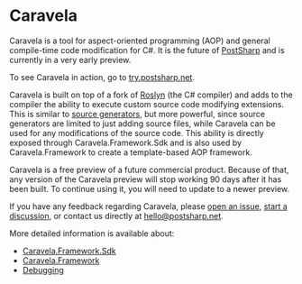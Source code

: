 # Caravela

Caravela is a tool for aspect-oriented programming (AOP) and general compile-time code modification for C#. It is the future of [PostSharp](https://postsharp.net) and is currently in a very early preview.

To see Caravela in action, go to [try.postsharp.net](https://try.postsharp.net).

<!-- TODO: update the link to source generators once official documentation exists: https://github.com/dotnet/docs/issues/21712 -->
Caravela is built on top of a fork of [Roslyn](https://github.com/dotnet/roslyn) (the C# compiler) and adds to the compiler the ability to execute custom source code modifying extensions. This is similar to [source generators](https://devblogs.microsoft.com/dotnet/introducing-c-source-generators/), but more powerful, since source generators are limited to just adding source files, while Caravela can be used for any modifications of the source code. This ability is directly exposed through Caravela.Framework.Sdk and is also used by Caravela.Framework to create a template-based AOP framework.

Caravela is a free preview of a future commercial product. Because of that, any version of the Caravela preview will stop working 90 days after it has been built. To continue using it, you will need to update to a newer preview.

If you have any feedback regarding Caravela, please [open an issue](https://github.com/postsharp/Caravela/issues/new), [start a discussion](https://github.com/postsharp/Caravela/discussions/new), or contact us directly at hello@postsharp.net.

More detailed information is available about:

* [Caravela.Framework.Sdk](Caravela.Framework.Sdk.md)
* [Caravela.Framework](Caravela.Framework.md)
* [Debugging](Debugging.md)

